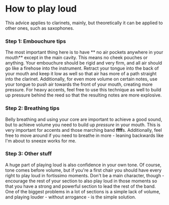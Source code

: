 # How to play loud

This advice applies to clarinets, mainly, but theoretically it can be applied to other ones, such as saxophones.

### Step 1: Embouchure tips

The most important thing here is to have ** no air pockets anywhere in your mouth** except in the main cavity. This means no cheek pouches or anything. Your embouchure should be rigid and very firm, and all air should go like a firehose into the instrument. Retract your tongue into the back of your mouth and keep it low as well so that air has more of a path straight into the clarinet. Additionally, for even more volume on certain notes, use your tongue to push air towards the front of your mouth, creating more pressure. For heavy accents, feel free to use this technique as well to build up pressure behind the reed so that the resulting notes are more explosive.

### Step 2: Breathing tips

Belly breathing and using your core are important to achieve a good sound, but to achieve volume you need to build up *pressure* in your mouth. This is very important for accents and those marching band **ffff**s. Additionally, feel free to move around if you need to breathe in more - leaning backwards like I'm about to sneeze works for me.

### Step 3: Other stuff

A huge part of playing loud is also confidence in your own tone. Of course, tone comes before volume, but if you're a first chair you should have every right to play loud in fortissimo moments. Don't be a main character, though - encourage the rest of your section to also play loud in those moments so that you have a strong and powerful section to lead the rest of the band. One of the biggest problems in a lot of sections is a simple lack of volume, and playing louder - without arrogance - is the simple solution. 
